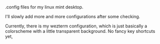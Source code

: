 .config files for my linux mint desktop. 

I'll slowly add more and more configurations after some checking.

Currently, there is my wezterm configuration, which is just basically a colorscheme with a little transparent background. No fancy key shortcuts yet,

